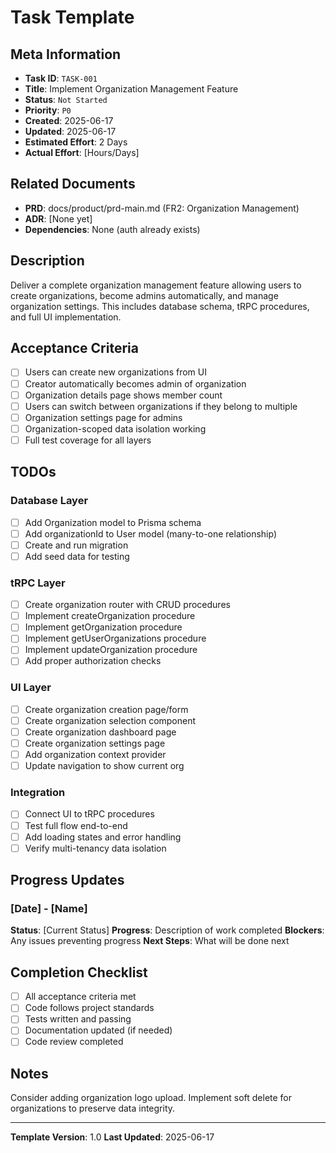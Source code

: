 # Task Template

## Meta Information

- **Task ID**: `TASK-001`
- **Title**: Implement Organization Management Feature
- **Status**: `Not Started`
- **Priority**: `P0`
- **Created**: 2025-06-17
- **Updated**: 2025-06-17
- **Estimated Effort**: 2 Days
- **Actual Effort**: [Hours/Days]

## Related Documents

- **PRD**: docs/product/prd-main.md (FR2: Organization Management)
- **ADR**: [None yet]
- **Dependencies**: None (auth already exists)

## Description

Deliver a complete organization management feature allowing users to create organizations, become admins automatically, and manage organization settings. This includes database schema, tRPC procedures, and full UI implementation.

## Acceptance Criteria

- [ ] Users can create new organizations from UI
- [ ] Creator automatically becomes admin of organization
- [ ] Organization details page shows member count
- [ ] Users can switch between organizations if they belong to multiple
- [ ] Organization settings page for admins
- [ ] Organization-scoped data isolation working
- [ ] Full test coverage for all layers

## TODOs

### Database Layer
- [ ] Add Organization model to Prisma schema
- [ ] Add organizationId to User model (many-to-one relationship)
- [ ] Create and run migration
- [ ] Add seed data for testing

### tRPC Layer
- [ ] Create organization router with CRUD procedures
- [ ] Implement createOrganization procedure
- [ ] Implement getOrganization procedure
- [ ] Implement getUserOrganizations procedure
- [ ] Implement updateOrganization procedure
- [ ] Add proper authorization checks

### UI Layer
- [ ] Create organization creation page/form
- [ ] Create organization selection component
- [ ] Create organization dashboard page
- [ ] Create organization settings page
- [ ] Add organization context provider
- [ ] Update navigation to show current org

### Integration
- [ ] Connect UI to tRPC procedures
- [ ] Test full flow end-to-end
- [ ] Add loading states and error handling
- [ ] Verify multi-tenancy data isolation

## Progress Updates

### [Date] - [Name]
**Status**: [Current Status]
**Progress**: Description of work completed
**Blockers**: Any issues preventing progress
**Next Steps**: What will be done next

## Completion Checklist

- [ ] All acceptance criteria met
- [ ] Code follows project standards
- [ ] Tests written and passing
- [ ] Documentation updated (if needed)
- [ ] Code review completed

## Notes

Consider adding organization logo upload. Implement soft delete for organizations to preserve data integrity.

---

**Template Version**: 1.0
**Last Updated**: 2025-06-17
